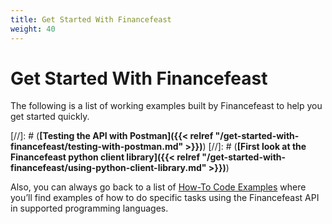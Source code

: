 ```yaml
---
title: Get Started With Financefeast
weight: 40
---
```


# Get Started With Financefeast

The following is a list of working examples built by Financefeast to help you get started quickly. 

[//]: # (**[Testing the API with Postman]({{< relref "/get-started-with-financefeast/testing-with-postman.md" >}})**)
[//]: # (**[First look at the Financefeast python client library]({{< relref "/get-started-with-financefeast/using-python-client-library.md" >}})**)

Also, you can always go back to a list of [How-To Code Examples](https://doc.financefeast.io/api-documentation/how-to/) where you’ll find examples of how to do specific tasks using the Financefeast API in supported programming languages.
